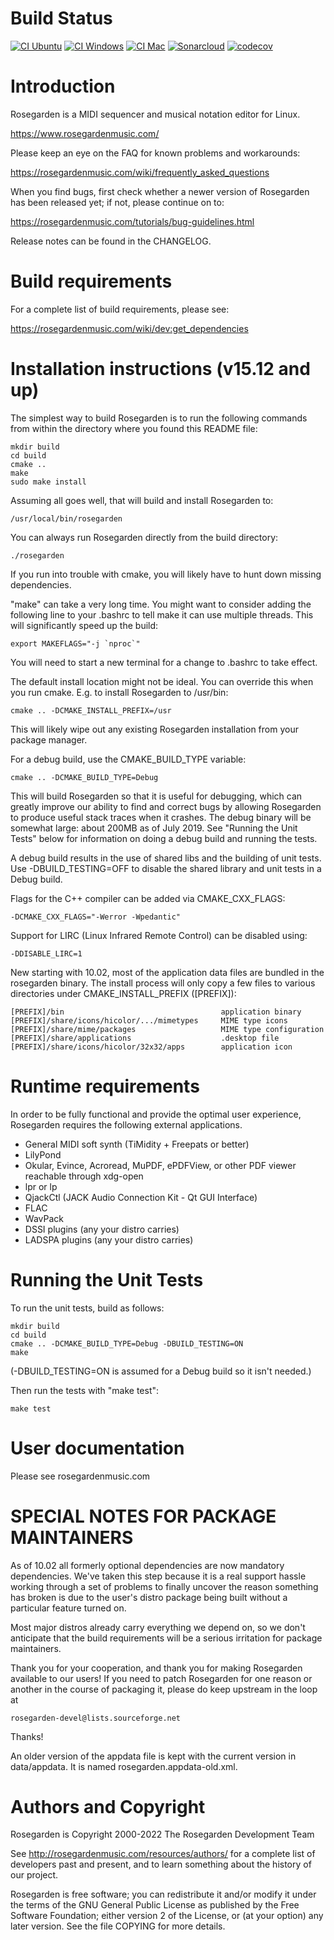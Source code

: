 Build Status
============

[![CI Ubuntu](https://github.com/bownie/rosegarden-official/actions/workflows/ci.yml/badge.svg)](https://github.com/bownie/rosegarden-official/actions/workflows/ci.yml)
[![CI Windows](https://github.com/bownie/rosegarden-official/actions/workflows/ci-windows.yml/badge.svg)](https://github.com/bownie/rosegarden-official/actions/workflows/ci-windows.yml)
[![CI Mac](https://github.com/bownie/rosegarden-official/actions/workflows/ci-mac.yml/badge.svg)](https://github.com/bownie/rosegarden-official/actions/workflows/ci-mac.yml)
[![Sonarcloud](https://github.com/bownie/rosegarden-official/actions/workflows/sonarcloud.yml/badge.svg)](https://github.com/bownie/rosegarden-official/actions/workflows/sonarcloud.yml)
[![codecov](https://codecov.io/gh/bownie/rosegarden-official/branch/master/graph/badge.svg?token=2LMN45THGW)](https://codecov.io/gh/bownie/rosegarden-official)

Introduction
============

Rosegarden is a MIDI sequencer and musical notation editor for Linux.

  https://www.rosegardenmusic.com/

Please keep an eye on the FAQ for known problems and workarounds:

  https://rosegardenmusic.com/wiki/frequently_asked_questions

When you find bugs, first check whether a newer version of Rosegarden
has been released yet; if not, please continue on to:

  https://rosegardenmusic.com/tutorials/bug-guidelines.html

Release notes can be found in the CHANGELOG.


Build requirements
==================

For a complete list of build requirements, please see:

  https://rosegardenmusic.com/wiki/dev:get_dependencies


Installation instructions (v15.12 and up)
=========================================

The simplest way to build Rosegarden is to run the following commands from
within the directory where you found this README file:

    mkdir build
    cd build
    cmake ..
    make
    sudo make install

Assuming all goes well, that will build and install Rosegarden to:

    /usr/local/bin/rosegarden

You can always run Rosegarden directly from the build directory:

    ./rosegarden

If you run into trouble with cmake, you will likely have to hunt down
missing dependencies.

"make" can take a very long time.  You might want to consider adding the
following line to your .bashrc to tell make it can use multiple threads.
This will significantly speed up the build:

    export MAKEFLAGS="-j `nproc`"

You will need to start a new terminal for a change to .bashrc to take effect.

The default install location might not be ideal.  You can override this
when you run cmake.  E.g. to install Rosegarden to /usr/bin:

    cmake .. -DCMAKE_INSTALL_PREFIX=/usr

This will likely wipe out any existing Rosegarden installation from your
package manager.

For a debug build, use the CMAKE_BUILD_TYPE variable:

    cmake .. -DCMAKE_BUILD_TYPE=Debug

This will build Rosegarden so that it is useful for debugging, which can
greatly improve our ability to find and correct bugs by allowing Rosegarden
to produce useful stack traces when it crashes.  The debug binary will be
somewhat large: about 200MB as of July 2019.  See "Running the Unit Tests"
below for information on doing a debug build and running the tests.

A debug build results in the use of shared libs and the building of unit
tests.  Use -DBUILD_TESTING=OFF to disable the shared library and unit
tests in a Debug build.

Flags for the C++ compiler can be added via CMAKE_CXX_FLAGS:

    -DCMAKE_CXX_FLAGS="-Werror -Wpedantic"

Support for LIRC (Linux Infrared Remote Control) can be disabled using:

    -DDISABLE_LIRC=1

New starting with 10.02, most of the application data files are bundled in the
rosegarden binary.  The install process will only copy a few files to various
directories under CMAKE_INSTALL_PREFIX ([PREFIX]):

    [PREFIX]/bin                                   application binary
    [PREFIX]/share/icons/hicolor/.../mimetypes     MIME type icons
    [PREFIX]/share/mime/packages                   MIME type configuration
    [PREFIX]/share/applications                    .desktop file
    [PREFIX]/share/icons/hicolor/32x32/apps        application icon


Runtime requirements
====================

In order to be fully functional and provide the optimal user experience,
Rosegarden requires the following external applications.

  - General MIDI soft synth (TiMidity + Freepats or better)
  - LilyPond
  - Okular, Evince, Acroread, MuPDF, ePDFView, or other PDF viewer reachable
    through xdg-open
  - lpr or lp
  - QjackCtl (JACK Audio Connection Kit - Qt GUI Interface)
  - FLAC
  - WavPack
  - DSSI plugins (any your distro carries)
  - LADSPA plugins (any your distro carries)


Running the Unit Tests
======================

To run the unit tests, build as follows:

    mkdir build
    cd build
    cmake .. -DCMAKE_BUILD_TYPE=Debug -DBUILD_TESTING=ON
    make

(-DBUILD_TESTING=ON is assumed for a Debug build so it isn't needed.)

Then run the tests with "make test":

    make test


User documentation
==================

Please see rosegardenmusic.com


SPECIAL NOTES FOR PACKAGE MAINTAINERS
=====================================

As of 10.02 all formerly optional dependencies are now mandatory dependencies.
We've taken this step because it is a real support hassle working through a
set of problems to finally uncover the reason something has broken is due to
the user's distro package being built without a particular feature turned on.

Most major distros already carry everything we depend on, so we don't
anticipate that the build requirements will be a serious irritation for
package maintainers.

Thank you for your cooperation, and thank you for making Rosegarden available
to our users!  If you need to patch Rosegarden for one reason or another in
the course of packaging it, please do keep upstream in the loop at

    rosegarden-devel@lists.sourceforge.net

Thanks!

An older version of the appdata file is kept with the current version in
data/appdata.  It is named rosegarden.appdata-old.xml.


Authors and Copyright
=====================

Rosegarden is Copyright 2000-2022 The Rosegarden Development Team

See http://rosegardenmusic.com/resources/authors/ for a complete list of
developers past and present, and to learn something about the history of our
project.

Rosegarden is free software; you can redistribute it and/or modify
it under the terms of the GNU General Public License as published by
the Free Software Foundation; either version 2 of the License, or (at
your option) any later version.  See the file COPYING for more details.

